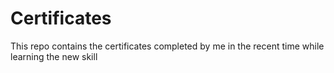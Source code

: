 # Certificates
This repo contains the certificates completed by me in the recent time while learning the new skill
